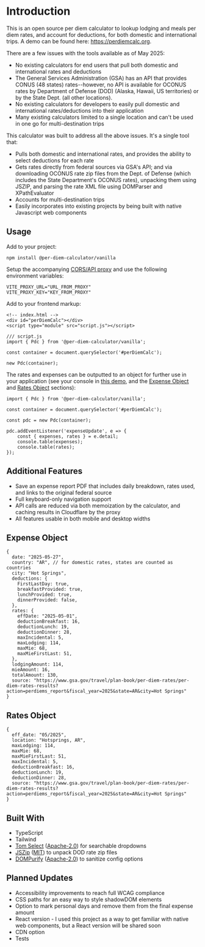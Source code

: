 # Introduction

This is an open source per diem calculator to lookup lodging and meals per diem rates, and account for deductions, for both domestic and international trips. A demo can be found here: https://perdiemcalc.org.

There are a few issues with the tools available as of May 2025:

- No existing calculators for end users that pull both domestic and international rates and deductions
- The General Services Administration (GSA) has an API that provides CONUS (48 states) rates--however, no API is available for OCONUS rates by Department of Defense (DOD) (Alaska, Hawaii, US territories) or by the State Dept. (all other locations).
- No existing calculators for developers to easily pull domestic and international rates/deductions into their application
- Many existing calculators limited to a single location and can't be used in one go for multi-destination trips

This calculator was built to address all the above issues. It's a single tool that:

- Pulls both domestic and international rates, and provides the ability to select deductions for each rate
- Gets rates directly from federal sources via GSA's API; and via downloading OCONUS rate zip files from the Dept. of Defense (which includes the State Department's OCONUS rates), unpacking them using JSZIP, and parsing the rate XML file using DOMParser and XPathEvaluator
- Accounts for multi-destination trips
- Easily incorporates into existing projects by being built with native Javascript web components

## Usage

Add to your project:

```
npm install @per-diem-calculator/vanilla
```

Setup the accompanying [CORS/API proxy](https://github.com/ahmad-dowla/per-diem-calculator-proxy) and use the following environment variables:

```
VITE_PROXY_URL="URL_FROM_PROXY"
VITE_PROXY_KEY="KEY_FROM_PROXY"
```

Add to your frontend markup:

```
<!-- index.html -->
<div id="perDiemCalc"></div>
<script type="module" src="script.js"></script>
```

```
/// script.js
import { Pdc } from '@per-diem-calculator/vanilla';

const container = document.querySelector('#perDiemCalc');

new Pdc(container);
```

The rates and expenses can be outputted to an object for further use in your application (see your console in [this demo](https://perdiemcalc.org/object), and the [Expense Object](#expense-object) and [Rates Object](#rates-object) sections):

```
import { Pdc } from '@per-diem-calculator/vanilla';

const container = document.querySelector('#perDiemCalc');

const pdc = new Pdc(container);

pdc.addEventListener('expenseUpdate', e => {
    const { expenses, rates } = e.detail;
    console.table(expenses);
    console.table(rates);
});

```

## Additional Features

- Save an expense report PDF that includes daily breakdown, rates used, and links to the original federal source
- Full keyboard-only navigation support
- API calls are reduced via both memoization by the calculator, and caching results in Cloudflare by the proxy
- All features usable in both mobile and desktop widths

## Expense Object

```
{
  date: "2025-05-27",
  country: "AR", // for domestic rates, states are counted as countries
  city: "Hot Springs",
  deductions: {
    FirstLastDay: true,
    breakfastProvided: true,
    lunchProvided: true,
    dinnerProvided: false,
  },
  rates: {
    effDate: "2025-05-01",
    deductionBreakfast: 16,
    deductionLunch: 19,
    ​deductionDinner: 28,
    maxIncidental: 5,
    maxLodging: 114,
    maxMie: 68,
    maxMieFirstLast: 51,
  },
  lodgingAmount: 114,
  mieAmount: 16,
  totalAmount: 130,
  source: "https://www.gsa.gov/travel/plan-book/per-diem-rates/per-diem-rates-results?action=perdiems_report&fiscal_year=2025&state=AR&city=Hot Springs"
}
```

## Rates Object

```
{
  eff_date: "05/2025",
  location: "Hotsprings, AR",
  maxLodging: 114,
  maxMie: 68,
  maxMieFirstLast: 51,
  maxIncidental: 5,
  deductionBreakfast: 16,
  deductionLunch: 19,
  ​deductionDinner: 28,
  source: "https://www.gsa.gov/travel/plan-book/per-diem-rates/per-diem-rates-results?action=perdiems_report&fiscal_year=2025&state=AR&city=Hot Springs"
}
```

## Built With

- TypeScript
- Tailwind
- [Tom Select](https://github.com/orchidjs/tom-select) ([Apache-2.0](https://github.com/orchidjs/tom-select?tab=Apache-2.0-1-ov-file)) for searchable dropdowns
- [JSZip](https://github.com/Stuk/jszip) ([MIT](https://github.com/Stuk/jszip?tab=License-1-ov-file)) to unpack DOD rate zip files
- [DOMPurify](https://github.com/cure53/DOMPurify) ([Apache-2.0](https://github.com/cure53/DOMPurify?tab=License-1-ov-file)) to sanitize config options

## Planned Updates

- Accessibility improvements to reach full WCAG compliance
- CSS paths for an easy way to style shadowDOM elements
- Option to mark personal days and remove them from the final expense amount
- React version - I used this project as a way to get familiar with native web components, but a React version will be shared soon
- CDN option
- Tests

